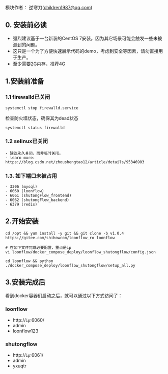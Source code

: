 模块作者： 逆寒刀(children1987@qq.com)

## 0. 安装前必读
- 强烈建议基于一台新装的CentOS 7安装。因为其它场景可能会触发一些未被测到的问题。
- 这只是一个为了方便快速展示代码的demo，考虑到安全等因素，请勿直接用于生产。
- 至少需要2G内存，推荐4G

## 1.安装前准备

### 1.1 firewalld已关闭
```
systemctl stop firewalld.service
```
检查防火墙状态，确保其为dead状态
```
systemctl status firewalld
```
### 1.2 selinux已关闭
    - 建议永久关闭，而非临时关闭。
    - learn more: https://blog.csdn.net/zhoushengtao12/article/details/95346903
### 1.3. 如下端口未被占用
    - 3306 (mysql)
    - 6060 (loonflow)
    - 6061 (shutongFlow_frontend)
    - 6062 (shutongFlow_backend)
    - 6379 (redis)

## 2.开始安装
```
cd /opt && yum install -y git && git clone -b v1.0.4 https://gitee.com/shihowcom/loonflow_ro loonflow

# 在如下文件完成必要配置，重点是ip
vi loonflow/docker_compose_deploy/loonflow_shutongflow/config.json

cd loonflow && python ./docker_compose_deploy/loonflow_shutongflow/setup_all.py
```

## 3.安装完成后
看到docker容器们启动之后，就可以通过以下方式访问了：
### loonflow
- http://`ip`:6060/
- admin
- loonflow123

### shutongflow
- http://`ip`:6061/
- admin
- yxuqtr
